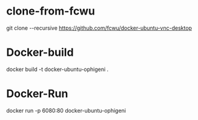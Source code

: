 # clone-from-fcwu

git clone --recursive https://github.com/fcwu/docker-ubuntu-vnc-desktop

# Docker-build

docker build -t docker-ubuntu-ophigeni .

# Docker-Run

docker run -p 6080:80 docker-ubuntu-ophigeni
